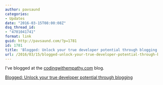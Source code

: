 ```yaml
---
author: pavsaund
categories:
- Updates
date: "2016-03-15T08:00:08Z"
dsq_thread_id:
- "4701041741"
format: link
guid: http://pavsaund.com/?p=1781
id: 1781
title: 'Blogged: Unlock your true developer potential through blogging'
url: /2016/03/15/blogged-unlock-your-true-developer-potential-through-blogging/
---
```


I've blogged at the <a href="http://codingwithempathy.com">codingwithempathy.com</a> blog.

<a href="http://codingwithempathy.com/2016/03/15/unlock-your-true-developer-potential-through-blogging/">Blogged: Unlock your true developer potential through blogging</a>